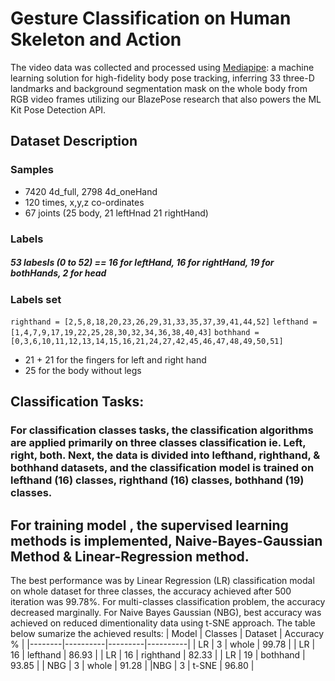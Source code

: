 # Gesture Classification on Human Skeleton and Action

The video data was collected and processed using [Mediapipe](https://google.github.io/mediapipe/): a machine learning solution for high-fidelity body pose tracking, inferring 33 three-D landmarks and background segmentation mask on the whole body from RGB video frames utilizing our BlazePose research that also powers the ML Kit Pose Detection API.

## Dataset Description

### Samples
- 7420 4d_full,  2798 4d_oneHand
- 120 times, x,y,z co-ordinates
- 67 joints (25 body, 21 leftHnad 21 rightHand)

### Labels
##### 53 labesls (0 to 52) == 16 for leftHand, 16 for rightHand, 19 for bothHands, 2 for head

### Labels set
`righthand = [2,5,8,18,20,23,26,29,31,33,35,37,39,41,44,52]`
`lefthand = [1,4,7,9,17,19,22,25,28,30,32,34,36,38,40,43]`
`bothhand = [0,3,6,10,11,12,13,14,15,16,21,24,27,42,45,46,47,48,49,50,51]`

- 21 + 21 for the fingers for left and right hand
- 25 for the body without legs

## Classification Tasks:

### For classification classes tasks, the classification algorithms are applied primarily on three classes classification ie. Left, right, both. Next, the data is divided into lefthand, righthand, & bothhand datasets, and the classification model is trained on lefthand (16) classes, righthand (16) classes, bothhand (19) classes.  

## For training model , the  supervised learning methods is implemented, Naive-Bayes-Gaussian Method & Linear-Regression method. 

The best performance was by Linear Regression (LR) classification modal on whole dataset for three classes, the accuracy achieved after 500 iteration was 99.78%. 
For multi-classes classification problem, the accuracy decreased marginally. For Naive Bayes Gaussian (NBG), best accuracy was achieved on reduced dimentionality data using t-SNE approach. The table below sumarize the achieved results: 
| Model | Classes | Dataset | Accuracy % | 
|--------|----------|---------|----------|
| LR | 3 | whole | 99.78 |
| LR | 16 | lefthand | 86.93 |
| LR | 16 | righthand | 82.33 | 
| LR | 19 | bothhand | 93.85 |
| NBG | 3 | whole | 91.28 | 
|NBG | 3 | t-SNE | 96.80 | 

